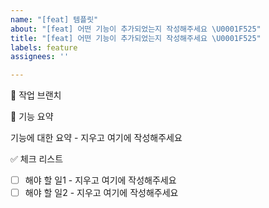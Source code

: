 ```yaml
---
name: "[feat] 템플릿"
about: "[feat] 어떤 기능이 추가되었는지 작성해주세요 \U0001F525"
title: "[feat] 어떤 기능이 추가되었는지 작성해주세요 \U0001F525"
labels: feature
assignees: ''

---
```


🌳 작업 브랜치

📝 기능 요약
<!-- 추가된 기능에 대해서 설명해주세요. -->

기능에 대한 요약 - 지우고 여기에 작성해주세요

✅ 체크 리스트
<!-- 해야 할 일을 적어주세요. -->

- [ ] 해야 할 일1 - 지우고 여기에 작성해주세요
- [ ] 해야 할 일2 - 지우고 여기에 작성해주세요
